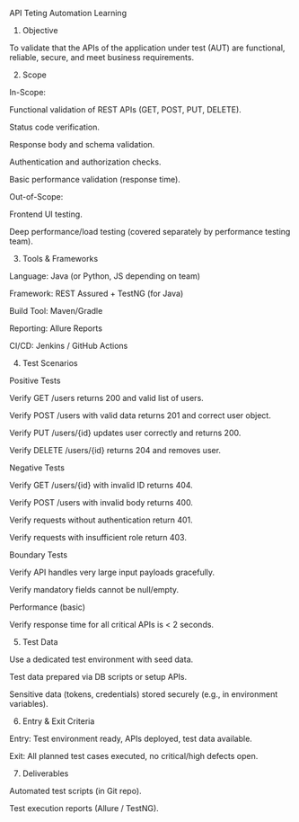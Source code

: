 API Teting Automation Learning
1. Objective

To validate that the APIs of the application under test (AUT) are functional, reliable, secure, and meet business requirements.

2. Scope

In-Scope:

Functional validation of REST APIs (GET, POST, PUT, DELETE).

Status code verification.

Response body and schema validation.

Authentication and authorization checks.

Basic performance validation (response time).

Out-of-Scope:

Frontend UI testing.

Deep performance/load testing (covered separately by performance testing team).

3. Tools & Frameworks

Language: Java (or Python, JS depending on team)

Framework: REST Assured + TestNG (for Java)

Build Tool: Maven/Gradle

Reporting: Allure Reports

CI/CD: Jenkins / GitHub Actions

4. Test Scenarios

Positive Tests

Verify GET /users returns 200 and valid list of users.

Verify POST /users with valid data returns 201 and correct user object.

Verify PUT /users/{id} updates user correctly and returns 200.

Verify DELETE /users/{id} returns 204 and removes user.

Negative Tests

Verify GET /users/{id} with invalid ID returns 404.

Verify POST /users with invalid body returns 400.

Verify requests without authentication return 401.

Verify requests with insufficient role return 403.

Boundary Tests

Verify API handles very large input payloads gracefully.

Verify mandatory fields cannot be null/empty.

Performance (basic)

Verify response time for all critical APIs is < 2 seconds.

5. Test Data

Use a dedicated test environment with seed data.

Test data prepared via DB scripts or setup APIs.

Sensitive data (tokens, credentials) stored securely (e.g., in environment variables).

6. Entry & Exit Criteria

Entry: Test environment ready, APIs deployed, test data available.

Exit: All planned test cases executed, no critical/high defects open.

7. Deliverables

Automated test scripts (in Git repo).

Test execution reports (Allure / TestNG).

